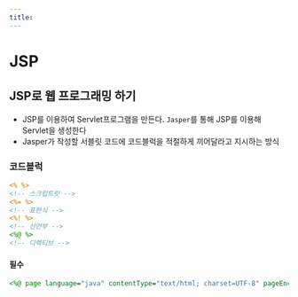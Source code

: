 ```yaml
---
title:
---
```


# JSP

## JSP로 웹 프로그래밍 하기
- JSP를 이용하여 Servlet프로그램을 만든다. `Jasper`를 통해 JSP를 이용해 Servlet을 생성한다
- Jasper가 작성할 서블릿 코드에 코드블럭을 적절하게 끼어달라고 지시하는 방식


### 코드블럭
```jsp
<% %>
<!-- 스크립트릿 -->
<%= %>
<!-- 표현식 -->
<%! %>
<!-- 선언부 -->
<%@ %>
<!-- 디렉티브 -->
```
#### 필수
```jsp
<%@ page language="java" contentType="text/html; charset=UTF-8" pageEncoding="UTF-8" %>
```




